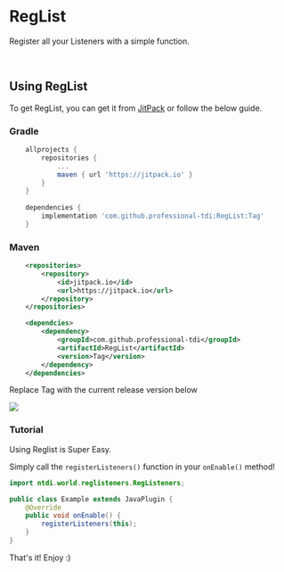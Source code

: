 # RegList
Register all your Listeners with a simple function.

<br>

## Using RegList

To get RegList, you can get it from [JitPack](https://jitpack.io/#professional-tdi/RegList) or follow the below guide.

### Gradle

```groovy
    allprojects {
        repositories {
            ...
            maven { url 'https://jitpack.io' }
        }
    }
	
    dependencies {
        implementation 'com.github.professional-tdi:RegList:Tag'
    }
```


### Maven
```xml
    <repositories>
        <repository>
            <id>jitpack.io</id>
            <url>https://jitpack.io</url>
        </repository>
    </repositories>

    <dependcies>
        <dependency>
            <groupId>com.github.professional-tdi</groupId>
            <artifactId>RegList</artifactId>
            <version>Tag</version>
        </dependency>
    </dependencies>
```

Replace Tag with the current release version below

[![](https://jitpack.io/v/professional-tdi/RegList.svg)](https://jitpack.io/#professional-tdi/RegList)

### Tutorial
Using Reglist is Super Easy.

Simply call the `registerListeners()` function in your `onEnable()` method!

```Java
import ntdi.world.reglisteners.RegListeners;

public class Example extends JavaPlugin {
    @Override
    public void onEnable() {
        registerListeners(this);
    }
}
```

That's it! Enjoy :)
